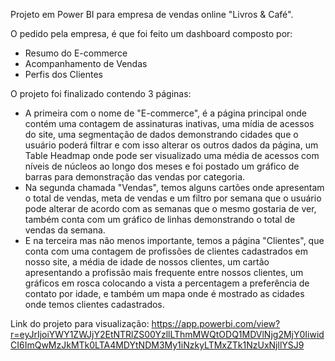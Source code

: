 Projeto em Power BI para empresa de vendas online "Livros & Café".

O pedido pela empresa, é que foi feito um dashboard composto por:
- Resumo do E-commerce
- Acompanhamento de Vendas
- Perfis dos Clientes

O projeto foi finalizado contendo 3 páginas:
- A primeira com o nome de "E-commerce", é a página principal onde contém uma contagem de assinaturas inativas, uma mídia de acessos do site, uma segmentação de dados demonstrando cidades que o usuário poderá filtrar e com isso alterar os outros dados da página, um Table Headmap onde pode ser visualizado uma média de acessos com níveis de núcleos ao longo dos meses e foi postado um gráfico de barras para demonstração das vendas por categoria.
- Na segunda chamada "Vendas", temos alguns cartões onde apresentam o total de vendas, meta de vendas e um filtro por semana que o usuário pode alterar de acordo com as semanas que o mesmo gostaria de ver, também conta com um gráfico de linhas demonstrando o total de vendas da semana.
- E na terceira mas não menos importante, temos a página "Clientes", que conta com uma contagem de profissões de clientes cadastrados em nosso site, a média de idade de nossos clientes, um cartão apresentando a profissão mais frequente entre nossos clientes, um gráficos em rosca colocando a vista a percentagem a preferência de contato por idade, e também um mapa onde é mostrado as cidades onde temos clientes cadastrados.

Link do projeto para visualização: https://app.powerbi.com/view?r=eyJrIjoiYWY1ZWJjY2EtNTRlZS00YzllLThmMWQtODQ1MDVlNjg2MjY0IiwidCI6ImQwMzJkMTk0LTA4MDYtNDM3My1iNzkyLTMxZTk1NzUxNjllYSJ9
